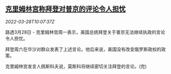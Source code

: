 <!--1648463463000-->
[克里姆林宫称拜登对普京的评论令人担忧](https://cn.reuters.com/article/kremlin-concerns-biden-wording-0328-mon-idCNKCS2LP0X7)
------

<div><i>2022-03-28T10:07:37Z</i></div><p>路透3月28日 - 克里姆林宫周一表示，美国总统拜登关于普京无法继续执政的言论令人担忧。</p><p>拜登周六在华沙对群众发表了上述言论。他后来说，美国没有改变俄罗斯政权的政策。</p><p>克里姆林宫发言人佩斯科夫说，莫斯科将继续密切关注拜登的言论。(完)</p>
